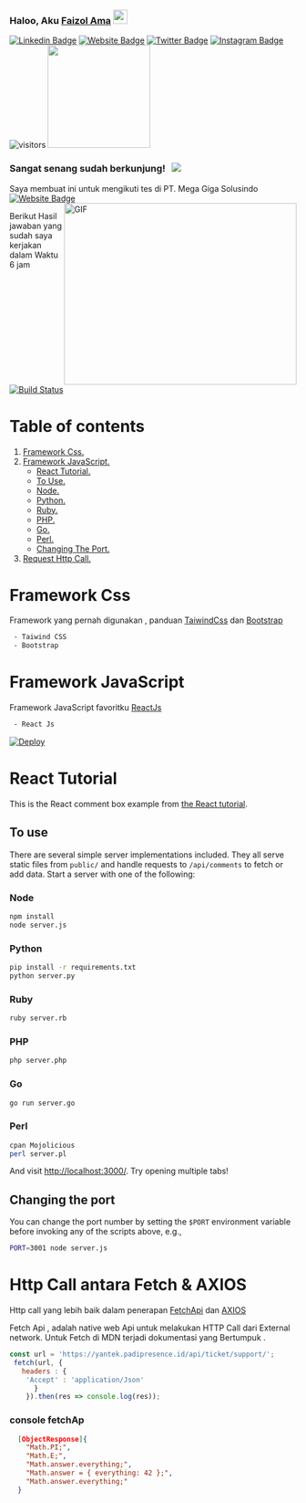 ### Haloo, Aku <a href="https://gkassym.netlify.app" target="_blank">Faizol Ama</a> <img src="https://media.giphy.com/media/hvRJCLFzcasrR4ia7z/giphy.gif" width="25px">
[![Linkedin Badge](https://img.shields.io/badge/-LinkedIn-0e76a8?style=flat-square&logo=Linkedin&logoColor=white)](https://www.linkedin.com/in/faizol-ama-955a13195)
[![Website Badge](https://img.shields.io/badge/Website-3b5998?style=flat-square&logo=google-chrome&logoColor=white)](https://www.javazol.com)
[![Twitter Badge](https://img.shields.io/badge/-Twitter-00acee?style=flat-square&logo=Twitter&logoColor=white)](https://twitter.com/Izol56483927)
[![Instagram Badge](https://img.shields.io/badge/-Instagram-e4405f?style=flat-square&logo=Instagram&logoColor=white)](https://instagram.com/zzzzzooolll/)
![visitors](https://visitor-badge.glitch.me/badge?page_id=page.id)
<img height="180em" src="https://github-readme-stats.vercel.app/api?username=izolama&show_icons=true&hide_border=true&&count_private=true&include_all_commits=true" />



### Sangat senang sudah berkunjung! &nbsp; ![](https://visitor-badge.glitch.me/badge?page_id=izolama.izolama)

Saya membuat ini untuk mengikuti tes di PT. Mega Giga Solusindo [![Website Badge](https://img.shields.io/badge/Website-3b5998?style=flat-square&logo=google-chrome&logoColor=white)](https://https://megagigasolusindo.co.id/)
<img align="right" alt="GIF" src="https://github.com/Gapur/Gapur/blob/master/coding.gif?raw=true" width="408" height="318" />
  
Berikut Hasil jawaban yang sudah saya kerjakan dalam
Waktu 6 jam 

[![Build Status](https://travis-ci.org/ekalinin/github-markdown-toc.svg?branch=master)](https://travis-ci.org/ekalinin/github-markdown-toc)

Table of contents
=================

1. [ Framework Css. ](#desc)
2. [ Framework JavaScript. ](#usage)
   - [React Tutorial. ](#tuto)
   - [To Use. ](#use)
   - [Node. ](#node)
   - [Python. ](#py)
   - [Ruby. ](#ruby)
   - [PHP. ](#php)
   - [Go. ](#go)
   - [Perl. ](#perl)
   - [Changing The Port. ](#change)
3. [ Request Http Call. ](#call)



<a name="desc"></a>
Framework Css
============

Framework yang pernah digunakan , panduan 
[TaiwindCss](https://tailwindcss.com/) dan 
[Bootstrap](https://getbootstrap.com/)

```bash
 - Taiwind CSS
 - Bootstrap
```

<a name="usage"></a>
Framework JavaScript
============

Framework JavaScript favoritku [ReactJs](https://reactjs.org/)

```bash
 - React Js
```
[![Deploy](https://www.herokucdn.com/deploy/button.png)](https://heroku.com/deploy)

<a name="tuto"></a>
# React Tutorial

This is the React comment box example from [the React tutorial](http://facebook.github.io/react/docs/tutorial.html).

<a name="use"></a>
## To use

There are several simple server implementations included. They all serve static files from `public/` and handle requests to `/api/comments` to fetch or add data. Start a server with one of the following:

<a name="node"></a>
### Node

```sh
npm install
node server.js
```

<a name="py"></a>
### Python

```sh
pip install -r requirements.txt
python server.py
```

<a name="ruby"></a>
### Ruby
```sh
ruby server.rb
```

<a name="php"></a>
### PHP
```sh
php server.php
```

<a name="go"></a>
### Go
```sh
go run server.go
```

<a name="perl"></a>
### Perl

```sh
cpan Mojolicious
perl server.pl
```

And visit <http://localhost:3000/>. Try opening multiple tabs!

<a name="change"></a>
## Changing the port

You can change the port number by setting the `$PORT` environment variable before invoking any of the scripts above, e.g.,

```sh
PORT=3001 node server.js
```
<a name="call"></a>
Http Call antara Fetch & AXIOS
============
Http call yang lebih baik dalam penerapan
[FetchApi](https://developer.mozilla.org/en-US/docs/Web/API/Fetch_API) dan 
[AXIOS](https://axios-http.com/docs/intro) 

Fetch Api , adalah native web Api untuk melakukan HTTP Call dari
External network. Untuk Fetch di MDN terjadi dokumentasi yang
Bertumpuk . 
```js
const url = 'https://yantek.padipresence.id/api/ticket/support/';
 fetch(url, {
   headers : {
    'Accept' : 'application/Json'
      }
    }).then(res => console.log(res));
```
### console fetchAp

```json
  [ObjectResponse]{
    "Math.PI;", 
    "Math.E;",
    "Math.answer.everything;",
    "Math.answer = { everything: 42 };",
    "Math.answer.everything;"
  }
```

